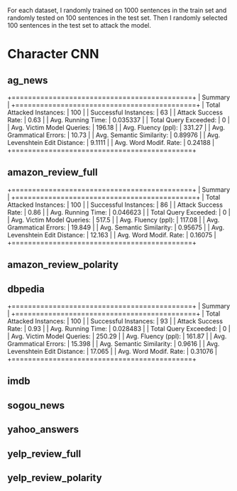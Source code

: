 <!-- # Roberta-base
## ag_news
## amazon_review_full
## amazon_review_polarity
## dbpedia
## imdb
## sogou_news
## yahoo_answers
## yelp_review_full
## yelp_review_polarity -->
For each dataset, I randomly trained on 1000 sentences in the train set and randomly tested on 100 sentences in the test set. Then I randomly selected 100 sentences in the test set to attack the model.
# Character CNN
## ag_news
+============================================+
|                  Summary                   |
+============================================+
| Total Attacked Instances:       | 100      |
| Successful Instances:           | 63       |
| Attack Success Rate:            | 0.63     |
| Avg. Running Time:              | 0.035337 |
| Total Query Exceeded:           | 0        |
| Avg. Victim Model Queries:      | 196.18   |
| Avg. Fluency (ppl):             | 331.27   |
| Avg. Grammatical Errors:        | 10.73    |
| Avg. Semantic Similarity:       | 0.89976  |
| Avg. Levenshtein Edit Distance: | 9.1111   |
| Avg. Word Modif. Rate:          | 0.24188  |
+============================================+
## amazon_review_full
+============================================+
|                  Summary                   |
+============================================+
| Total Attacked Instances:       | 100      |
| Successful Instances:           | 86       |
| Attack Success Rate:            | 0.86     |
| Avg. Running Time:              | 0.046623 |
| Total Query Exceeded:           | 0        |
| Avg. Victim Model Queries:      | 517.5    |
| Avg. Fluency (ppl):             | 117.08   |
| Avg. Grammatical Errors:        | 19.849   |
| Avg. Semantic Similarity:       | 0.95675  |
| Avg. Levenshtein Edit Distance: | 12.163   |
| Avg. Word Modif. Rate:          | 0.16075  |
+============================================+
## amazon_review_polarity
## dbpedia
+============================================+
|                  Summary                   |
+============================================+
| Total Attacked Instances:       | 100      |
| Successful Instances:           | 93       |
| Attack Success Rate:            | 0.93     |
| Avg. Running Time:              | 0.028483 |
| Total Query Exceeded:           | 0        |
| Avg. Victim Model Queries:      | 250.29   |
| Avg. Fluency (ppl):             | 161.87   |
| Avg. Grammatical Errors:        | 15.398   |
| Avg. Semantic Similarity:       | 0.9616   |
| Avg. Levenshtein Edit Distance: | 17.065   |
| Avg. Word Modif. Rate:          | 0.31076  |
+============================================+
## imdb
## sogou_news
## yahoo_answers
## yelp_review_full
## yelp_review_polarity
<!-- # Word CNN
## ag_news
## amazon_review_full
## amazon_review_polarity
## dbpedia
## imdb
## sogou_news
## yahoo_answers
## yelp_review_full
## yelp_review_polarity
# Bert-base
## ag_news
## amazon_review_full
## amazon_review_polarity
## dbpedia
## imdb
## sogou_news
## yahoo_answers
## yelp_review_full
## yelp_review_polarity
# BiLSTM
## ag_news
## amazon_review_full
## amazon_review_polarity
## dbpedia
## imdb
## sogou_news
## yahoo_answers
## yelp_review_full
## yelp_review_polarity
# LSTM
## ag_news
## amazon_review_full
## amazon_review_polarity
## dbpedia
## imdb
## sogou_news
## yahoo_answers
## yelp_review_full
## yelp_review_polarity
# RNN
## ag_news
## amazon_review_full
## amazon_review_polarity
## dbpedia
## imdb
## sogou_news
## yahoo_answers
## yelp_review_full
## yelp_review_polarity
# BiRNN
## ag_news
## amazon_review_full
## amazon_review_polarity
## dbpedia
## imdb
## sogou_news
## yahoo_answers
## yelp_review_full
## yelp_review_polarity -->